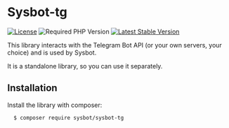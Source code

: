 # Sysbot-tg

[![License](http://poser.pugx.org/sysbot/sysbot-tg/license)](https://packagist.org/packages/sysbot/sysbot-tg)
![Required PHP Version](https://img.shields.io/badge/php-%E2%89%A58.0-brightgreen)
[![Latest Stable Version](http://poser.pugx.org/sysbot/sysbot-tg/v)](https://packagist.org/packages/sysbot/sysbot-tg)

This library interacts with the Telegram Bot API (or your own servers, your choice) and is used by Sysbot.

It is a standalone library, so you can use it separately.

## Installation

Install the library with composer:

```bash 
  $ composer require sysbot/sysbot-tg
```